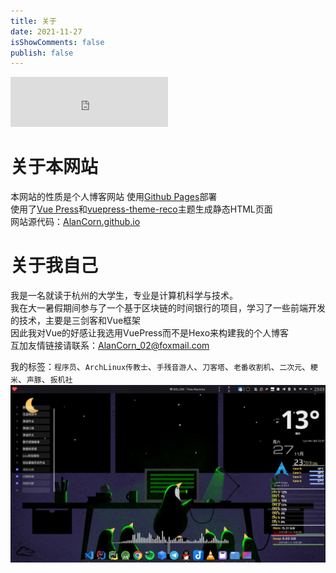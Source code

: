 ```yaml
---
title: 关于
date: 2021-11-27
isShowComments: false
publish: false
---
```


<iframe src="https://open.spotify.com/embed/track/2VMZDqV1upBSsrQPqMkvom?utm_source=generator" width="50%" height="80" frameBorder="0" allowfullscreen="" allow="autoplay; clipboard-write; encrypted-media; fullscreen; picture-in-picture"></iframe>

# 关于本网站
本网站的性质是个人博客网站
使用[Github Pages](https://docs.github.com/en/pages/getting-started-with-github-pages/about-github-pages)部署  
使用了[Vue Press](https://vuepress.vuejs.org/zh/)和[vuepress-theme-reco](https://vuepress-theme-reco.recoluan.com/)主题生成静态HTML页面  
网站源代码：[AlanCorn.github.io](https://github.com/AlanCorn/AlanCorn.github.io)
# 关于我自己
我是一名就读于杭州的大学生，专业是计算机科学与技术。  
我在大一暑假期间参与了一个基于区块链的时间银行的项目，学习了一些前端开发的技术，主要是三剑客和Vue框架  
因此我对Vue的好感让我选用VuePress而不是Hexo来构建我的个人博客  
互加友情链接请联系：AlanCorn_02@foxmail.com  

我的标签：`程序员`、`ArchLinux传教士`、`手残音游人`、`刀客塔`、`老番收割机`、`二次元`、`粳米`、`声豚`、`扳机社`
![](./image/About.md/2021-11-27-23-03-21.png)
